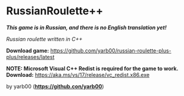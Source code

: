 # RussianRoulette++

***This game is in Russian, and there is no English translation yet!***

*Russian roulette written in C++*

**Download game:** https://github.com/yarb00/russian-roulette-plus-plus/releases/latest

**NOTE: Microsoft Visual C++ Redist is required for the game to work. Download:** https://aka.ms/vs/17/release/vc_redist.x86.exe

by yarb00 (**https://github.con/yarb00**)

